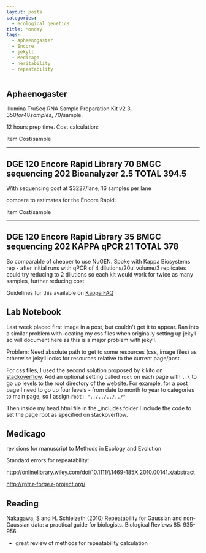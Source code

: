 ```yaml
---
layout: posts
categories: 
  - ecological genetics
title: Monday
tags:
  - Aphaenogaster
  - Encore
  - jekyll
  - Medicago
  - heritability
  - repeatability
---
```


## Aphaenogaster

Illumina TruSeq RNA Sample Preparation Kit v2 $3,350 for 48 samples, ~$70/sample.

12 hours prep time. Cost calculation: 

Item                     Cost/sample
-------                  --------------
DGE                        120
Encore Rapid Library       70
BMGC sequencing            202
Bioanalyzer                2.5
TOTAL                      394.5
-----------------------------------------

With sequencing cost at $3227/lane, 16 samples per lane

compare to estimates for the Encore Rapid:


Item                     Cost/sample
-------                  --------------
DGE                        120
Encore Rapid Library       35
BMGC sequencing            202
KAPPA qPCR                 21
TOTAL                      378
-----------------------------------------

So comparable of cheaper to use NuGEN. Spoke with Kappa Biosystems rep - after initial runs with qPCR of 4 dilutions/20ul volume/3 replicates could try reducing to 2 dilutions so each kit would work for twice as many samples, further reducing cost.

Guidelines for this available on [Kappa FAQ](http://www.kapabiosystems.com/products/name/kapa-library-quant-kits#tab5)

  
## Lab Notebook

Last week placed first image in a post, but couldn't get it to appear. Ran into a similar problem with locating my css files when originally setting up jekyll so will document here as this is a major problem with jekyll. 

Problem: Need absolute path to get to some resources (css, image files) as otherwise jekyll looks for resources relative to the current page/post. 

For css files, I used the second solution proposed by kikito on [stackoverflow](http://stackoverflow.com/questions/7985081/how-to-deploy-a-jekyll-site-locally-with-css-js-and-background-images-included). Add an optional setting called `root` on each page with `..\` to go up levels to the root directory of the website. For example, for a post page I need to go up four levels - from date to month to year to categories to main page, so I assign `root: "../../../../"`

Then inside my head.html file in the _includes folder I include the code to set the page root as specified on stackoverflow.

## Medicago

revisions for manuscript to Methods in Ecology and Evolution

Standard errors for repeatability:

http://onlinelibrary.wiley.com/doi/10.1111/j.1469-185X.2010.00141.x/abstract

http://rptr.r-forge.r-project.org/

## Reading

Nakagawa, S and H. Schielzeth (2010) Repeatability for Gaussian and non-Gaussian data: a practical guide for biologists. Biological Reviews 85: 935-956.

  - great review of methods for repeatability calculation
